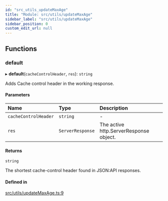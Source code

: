```yaml
---
id: "src_utils_updateMaxAge"
title: "Module: src/utils/updateMaxAge"
sidebar_label: "src/utils/updateMaxAge"
sidebar_position: 0
custom_edit_url: null
---
```


## Functions

### default

▸ **default**(`cacheControlHeader`, `res`): `string`

Adds Cache control header in the working response.

#### Parameters

| Name                 | Type             | Description                            |
| :------------------- | :--------------- | :------------------------------------- |
| `cacheControlHeader` | `string`         | -                                      |
| `res`                | `ServerResponse` | The active http.ServerResponse object. |

#### Returns

`string`

The shortest cache-control header found in JSON:API responses.

#### Defined in

[src/utils/updateMaxAge.ts:9](https://github.com/pantheon-systems/decoupled-kit-js/blob/0f0d168/packages/drupal-kit/src/utils/updateMaxAge.ts#L9)
